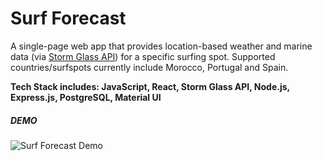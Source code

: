 # Surf Forecast

A single-page web app that provides location-based weather and marine data (via [Storm Glass API](https://stormglass.io/)) for a specific surfing spot. Supported countries/surfspots currently include Morocco, Portugal and Spain. 

**Tech Stack includes: JavaScript, React, Storm Glass API, Node.js, Express.js, PostgreSQL, Material UI**

##### DEMO
![Surf Forecast Demo](demo/surfforecastdemo.gif)

